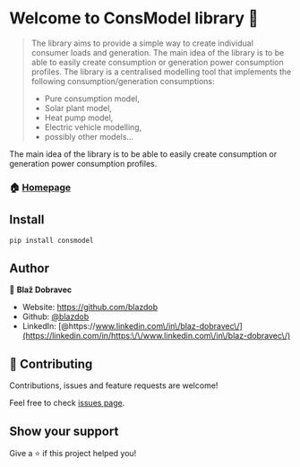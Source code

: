 # Welcome to ConsModel library 👋

> The library aims to provide a simple way to create individual consumer loads and generation. The main idea of the library is to be able to easily create consumption or generation power consumption profiles.
> The library is a centralised modelling tool that implements the following consumption/generation consumptions:
>   * Pure consumption model,
>   * Solar plant model,
>   * Heat pump model,
>   * Electric vehicle modelling,
>   * possibly other models...

The main idea of the library is to be able to easily create consumption or generation power consumption profiles.

### 🏠 [Homepage](https://github.com/blazdob/consmodel)

## Install

```sh
pip install consmodel
```

## Author

👤 **Blaž Dobravec**

* Website: https://github.com/blazdob
* Github: [@blazdob](https://github.com/blazdob)
* LinkedIn: [@https:\/\/www.linkedin.com\/in\/blaz-dobravec\/](https://linkedin.com/in/https:\/\/www.linkedin.com\/in\/blaz-dobravec\/)

## 🤝 Contributing

Contributions, issues and feature requests are welcome!

Feel free to check [issues page](https://github.com/blazdob/consmodel/issue). 

## Show your support

Give a ⭐️ if this project helped you!

